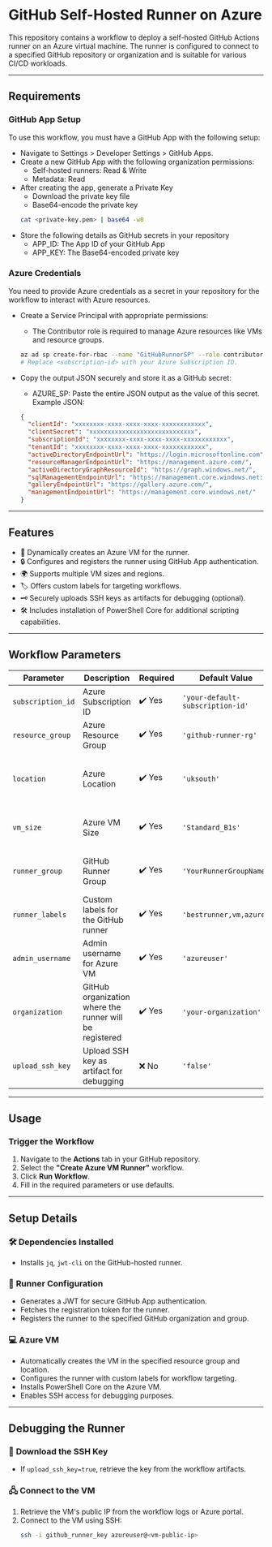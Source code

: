 # **GitHub Self-Hosted Runner on Azure**

This repository contains a workflow to deploy a self-hosted GitHub Actions runner on an Azure virtual machine. The runner is configured to connect to a specified GitHub repository or organization and is suitable for various CI/CD workloads.

---

## **Requirements**
### **GitHub App Setup**
To use this workflow, you must have a GitHub App with the following setup:
- Navigate to Settings > Developer Settings > GitHub Apps.
- Create a new GitHub App with the following organization permissions:
    - Self-hosted runners: Read & Write
    - Metadata: Read
- After creating the app, generate a Private Key
    - Download the private key file
    - Base64-encode the private key
    ```bash
    cat <private-key.pem> | base64 -w0 
    ```
- Store the following details as GitHub secrets in your repository
    - APP_ID: The App ID of your GitHub App
    - APP_KEY: The Base64-encoded private key
### **Azure Credentials**    
You need to provide Azure credentials as a secret in your repository for the workflow to interact with Azure resources.
- Create a Service Principal with appropriate permissions:
    - The Contributor role is required to manage Azure resources like VMs and resource groups.
    ```bash
    az ad sp create-for-rbac --name "GitHubRunnerSP" --role contributor --scopes /subscriptions/<subscription-id> --sdk-auth
    # Replace <subscription-id> with your Azure Subscription ID.
    ```
- Copy the output JSON securely and store it as a GitHub secret:
    - AZURE_SP: Paste the entire JSON output as the value of this secret.
Example JSON:

    ```json
    {
      "clientId": "xxxxxxxx-xxxx-xxxx-xxxx-xxxxxxxxxxxx",
      "clientSecret": "xxxxxxxxxxxxxxxxxxxxxxxxxxxxx",
      "subscriptionId": "xxxxxxxx-xxxx-xxxx-xxxx-xxxxxxxxxxxx",
      "tenantId": "xxxxxxxx-xxxx-xxxx-xxxx-xxxxxxxxxxxx",
      "activeDirectoryEndpointUrl": "https://login.microsoftonline.com",
      "resourceManagerEndpointUrl": "https://management.azure.com/",
      "activeDirectoryGraphResourceId": "https://graph.windows.net/",
      "sqlManagementEndpointUrl": "https://management.core.windows.net:8443/",
      "galleryEndpointUrl": "https://gallery.azure.com/",
      "managementEndpointUrl": "https://management.core.windows.net/"
    }
    
    ```

---

## **Features**
- 🔄 Dynamically creates an Azure VM for the runner.
- 🔒 Configures and registers the runner using GitHub App authentication.
- 🌍 Supports multiple VM sizes and regions.
- 🏷️ Offers custom labels for targeting workflows.
- 🗝️ Securely uploads SSH keys as artifacts for debugging (optional).
- 🛠️ Includes installation of PowerShell Core for additional scripting capabilities.

---

## **Workflow Parameters**

| **Parameter**      | **Description**                                   | **Required** | **Default Value**            | **Options / Notes**                            |
|--------------------|---------------------------------------------------|--------------|------------------------------|------------------------------------------------|
| `subscription_id`  | Azure Subscription ID                             | ✔️ Yes       | `'your-default-subscription-id'` | Provide your Azure subscription ID.           |
| `resource_group`   | Azure Resource Group                              | ✔️ Yes       | `'github-runner-rg'`          | Existing or new resource group.               |
| `location`         | Azure Location                                    | ✔️ Yes       | `'uksouth'`                    | Use any valid Azure region (e.g., `westeurope`, `uksouth`). |
| `vm_size`          | Azure VM Size                                     | ✔️ Yes       | `'Standard_B1s'`              | Choose from `Standard_B1s`, `Standard_D2s_v3`, `Standard_F4s_v2`. |
| `runner_group`     | GitHub Runner Group                               | ✔️ Yes       | `'YourRunnerGroupName'`               | Specify the group in your GitHub organization. |
| `runner_labels`    | Custom labels for the GitHub runner               | ✔️ Yes       | `'bestrunner,vm,azure'`      | Use labels for job targeting.                 |
| `admin_username`   | Admin username for Azure VM                       | ✔️ Yes       | `'azureuser'`                 | Username for SSH access.                      |
| `organization`     | GitHub organization where the runner will be registered | ✔️ Yes       | `'your-organization'`    | Specify the organization name.                |
| `upload_ssh_key`   | Upload SSH key as artifact for debugging          | ❌ No        | `'false'`                     | `true` to upload the SSH key.                 |

---

## **Usage**

### **Trigger the Workflow**

1. Navigate to the **Actions** tab in your GitHub repository.
2. Select the **"Create Azure VM Runner"** workflow.
3. Click **Run Workflow**.
4. Fill in the required parameters or use defaults.

---

## **Setup Details**

### 🛠️ **Dependencies Installed**
- Installs `jq`, `jwt-cli` on the GitHub-hosted runner.

### 🔐 **Runner Configuration**
- Generates a JWT for secure GitHub App authentication.
- Fetches the registration token for the runner.
- Registers the runner to the specified GitHub organization and group.

### 💻 **Azure VM**
- Automatically creates the VM in the specified resource group and location.
- Configures the runner with custom labels for workflow targeting.
- Installs PowerShell Core on the Azure VM.
- Enables SSH access for debugging purposes.

---

## **Debugging the Runner**

### 📂 **Download the SSH Key**
- If `upload_ssh_key=true`, retrieve the key from the workflow artifacts.

### 🖧 **Connect to the VM**
1. Retrieve the VM's public IP from the workflow logs or Azure portal.
2. Connect to the VM using SSH:
   ```bash
   ssh -i github_runner_key azureuser@<vm-public-ip>
   ```
